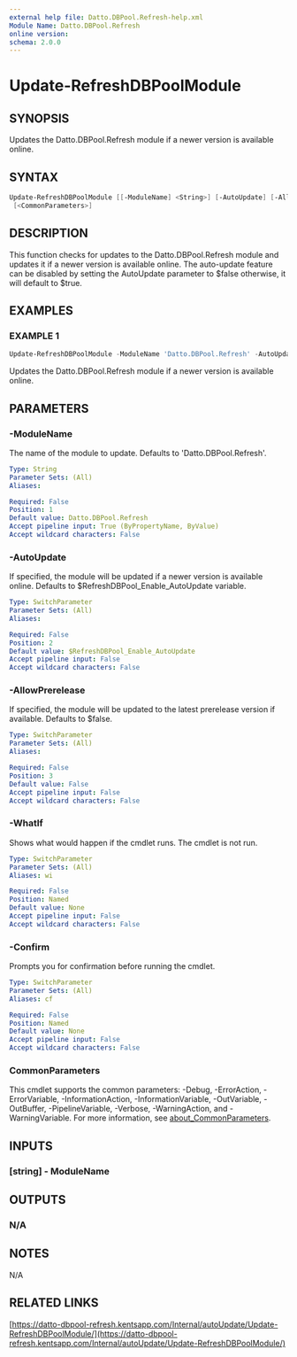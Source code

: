 ```yaml
---
external help file: Datto.DBPool.Refresh-help.xml
Module Name: Datto.DBPool.Refresh
online version:
schema: 2.0.0
---
```


# Update-RefreshDBPoolModule

## SYNOPSIS

Updates the Datto.DBPool.Refresh module if a newer version is available online.

## SYNTAX

```PowerShell
Update-RefreshDBPoolModule [[-ModuleName] <String>] [-AutoUpdate] [-AllowPrerelease] [-WhatIf] [-Confirm]
 [<CommonParameters>]
```

## DESCRIPTION

This function checks for updates to the Datto.DBPool.Refresh module and updates it if a newer version is available online.
The auto-update feature can be disabled by setting the AutoUpdate parameter to $false otherwise, it will default to $true.

## EXAMPLES

### EXAMPLE 1

```PowerShell
Update-RefreshDBPoolModule -ModuleName 'Datto.DBPool.Refresh' -AutoUpdate:$true -AllowPrerelease:$false
```

Updates the Datto.DBPool.Refresh module if a newer version is available online.

## PARAMETERS

### -ModuleName

The name of the module to update.
Defaults to 'Datto.DBPool.Refresh'.

```yaml
Type: String
Parameter Sets: (All)
Aliases:

Required: False
Position: 1
Default value: Datto.DBPool.Refresh
Accept pipeline input: True (ByPropertyName, ByValue)
Accept wildcard characters: False
```

### -AutoUpdate

If specified, the module will be updated if a newer version is available online.
Defaults to $RefreshDBPool_Enable_AutoUpdate variable.

```yaml
Type: SwitchParameter
Parameter Sets: (All)
Aliases:

Required: False
Position: 2
Default value: $RefreshDBPool_Enable_AutoUpdate
Accept pipeline input: False
Accept wildcard characters: False
```

### -AllowPrerelease

If specified, the module will be updated to the latest prerelease version if available.
Defaults to $false.

```yaml
Type: SwitchParameter
Parameter Sets: (All)
Aliases:

Required: False
Position: 3
Default value: False
Accept pipeline input: False
Accept wildcard characters: False
```

### -WhatIf

Shows what would happen if the cmdlet runs.
The cmdlet is not run.

```yaml
Type: SwitchParameter
Parameter Sets: (All)
Aliases: wi

Required: False
Position: Named
Default value: None
Accept pipeline input: False
Accept wildcard characters: False
```

### -Confirm

Prompts you for confirmation before running the cmdlet.

```yaml
Type: SwitchParameter
Parameter Sets: (All)
Aliases: cf

Required: False
Position: Named
Default value: None
Accept pipeline input: False
Accept wildcard characters: False
```

### CommonParameters

This cmdlet supports the common parameters: -Debug, -ErrorAction, -ErrorVariable, -InformationAction, -InformationVariable, -OutVariable, -OutBuffer, -PipelineVariable, -Verbose, -WarningAction, and -WarningVariable. For more information, see [about_CommonParameters](http://go.microsoft.com/fwlink/?LinkID=113216).

## INPUTS

### [string] - ModuleName

## OUTPUTS

### N/A

## NOTES

N/A

## RELATED LINKS

[https://datto-dbpool-refresh.kentsapp.com/Internal/autoUpdate/Update-RefreshDBPoolModule/](https://datto-dbpool-refresh.kentsapp.com/Internal/autoUpdate/Update-RefreshDBPoolModule/)
